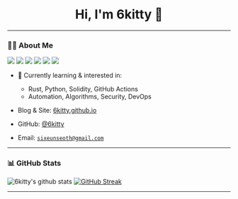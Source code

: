 <h1 align="center">Hi, I'm 6kitty 🐾</h1>

---

### 🧑‍💻 About Me 
<p>
  <img src="https://img.shields.io/badge/Python-222?style=flat&logo=python" />
  <img src="https://img.shields.io/badge/Solidity-222?style=flat&logo=solidity" />
  <img src="https://img.shields.io/badge/Rust-222?style=flat&logo=rust" />
  <img src="https://img.shields.io/badge/C/C++-222?style=flat&logo=c" />
  <img src="https://img.shields.io/badge/GitHub Actions-222?style=flat&logo=github-actions" />
  <img src="https://img.shields.io/badge/Docker-222?style=flat&logo=docker" />
</p>


- 🌱 Currently learning & interested in:  
  - Rust, Python, Solidity, GitHub Actions  
  - Automation, Algorithms, Security, DevOps



- Blog & Site: [6kitty.github.io](https://6kitty.github.io/)
- GitHub: [@6kitty](https://github.com/6kitty)
- Email: <code>sixeunseoth@gmail.com</code>

---

### 📊 GitHub Stats


  ![6kitty's github stats](https://github-readme-stats.vercel.app/api?username=6kitty&show_icons=true&theme=tokyonight")
  [![GitHub Streak](https://streak-stats.demolab.com/?user=6kitty)](https://git.io/streak-stats)


---

<!--
✨ Thanks for visiting! ✨
-->
